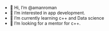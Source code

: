 - 👋 Hi, I’m @amanroman
- 👀 I’m interested in app development.
- 🌱 I’m currently learning c++ and Data science
- 💞️ I’m looking for a mentor for c++.

<!---
amanroman/amanroman is a ✨ special ✨ repository because its `README.md` (this file) appears on your GitHub profile.
You can click the Preview link to take a look at your changes.
--->
